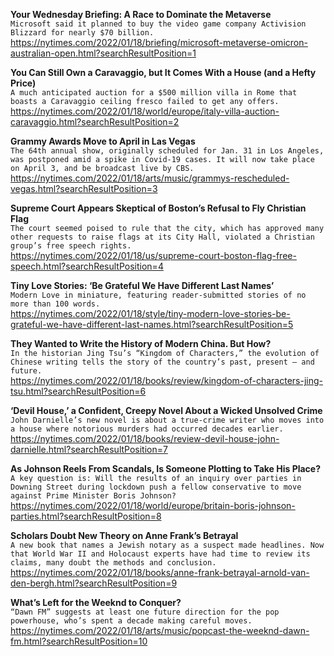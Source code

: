 **Your Wednesday Briefing: A Race to Dominate the Metaverse**\
`Microsoft said it planned to buy the video game company Activision Blizzard for nearly $70 billion.`\
https://nytimes.com/2022/01/18/briefing/microsoft-metaverse-omicron-australian-open.html?searchResultPosition=1

**You Can Still Own a Caravaggio, but It Comes With a House (and a Hefty Price)**\
`A much anticipated auction for a $500 million villa in Rome that boasts a Caravaggio ceiling fresco failed to get any offers.`\
https://nytimes.com/2022/01/18/world/europe/italy-villa-auction-caravaggio.html?searchResultPosition=2

**Grammy Awards Move to April in Las Vegas**\
`The 64th annual show, originally scheduled for Jan. 31 in Los Angeles, was postponed amid a spike in Covid-19 cases. It will now take place on April 3, and be broadcast live by CBS.`\
https://nytimes.com/2022/01/18/arts/music/grammys-rescheduled-vegas.html?searchResultPosition=3

**Supreme Court Appears Skeptical of Boston’s Refusal to Fly Christian Flag**\
`The court seemed poised to rule that the city, which has approved many other requests to raise flags at its City Hall, violated a Christian group’s free speech rights.`\
https://nytimes.com/2022/01/18/us/supreme-court-boston-flag-free-speech.html?searchResultPosition=4

**Tiny Love Stories: ‘Be Grateful We Have Different Last Names’**\
`Modern Love in miniature, featuring reader-submitted stories of no more than 100 words.`\
https://nytimes.com/2022/01/18/style/tiny-modern-love-stories-be-grateful-we-have-different-last-names.html?searchResultPosition=5

**They Wanted to Write the History of Modern China. But How?**\
`In the historian Jing Tsu’s “Kingdom of Characters,” the evolution of Chinese writing tells the story of the country’s past, present — and future.`\
https://nytimes.com/2022/01/18/books/review/kingdom-of-characters-jing-tsu.html?searchResultPosition=6

**‘Devil House,’ a Confident, Creepy Novel About a Wicked Unsolved Crime**\
`John Darnielle’s new novel is about a true-crime writer who moves into a house where notorious murders had occurred decades earlier.`\
https://nytimes.com/2022/01/18/books/review-devil-house-john-darnielle.html?searchResultPosition=7

**As Johnson Reels From Scandals, Is Someone Plotting to Take His Place?**\
`A key question is: Will the results of an inquiry over parties in Downing Street during lockdown push a fellow conservative to move against Prime Minister Boris Johnson?`\
https://nytimes.com/2022/01/18/world/europe/britain-boris-johnson-parties.html?searchResultPosition=8

**Scholars Doubt New Theory on Anne Frank’s Betrayal**\
`A new book that names a Jewish notary as a suspect made headlines. Now that World War II and Holocaust experts have had time to review its claims, many doubt the methods and conclusion.`\
https://nytimes.com/2022/01/18/books/anne-frank-betrayal-arnold-van-den-bergh.html?searchResultPosition=9

**What’s Left for the Weeknd to Conquer?**\
`“Dawn FM” suggests at least one future direction for the pop powerhouse, who’s spent a decade making careful moves.`\
https://nytimes.com/2022/01/18/arts/music/popcast-the-weeknd-dawn-fm.html?searchResultPosition=10

